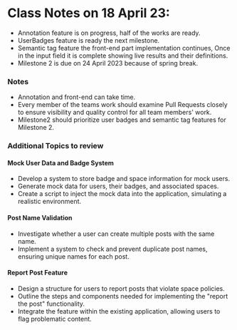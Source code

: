 # Class Notes on 18 April 23:

- Annotation feature is on progress, half of the works are ready.
- UserBadges feature is ready the next milestone.
- Semantic tag feature the front-end part implementation continues, Once in the input field it is complete showing live results and their definitions.
- Milestone 2 is due on 24 April 2023 because of spring break.

### Notes

- Annotation and front-end can take time.
- Every member of the teams work should examine Pull Requests closely to ensure visibility and quality control for all team members' work.
- Milestone2 should prioritize user badges and semantic tag features for Milestone 2.

### Additional Topics to review

#### Mock User Data and Badge System

- Develop a system to store badge and space information for mock users.
- Generate mock data for users, their badges, and associated spaces.
- Create a script to inject the mock data into the application, simulating a realistic environment.

#### Post Name Validation

- Investigate whether a user can create multiple posts with the same name.
- Implement a system to check and prevent duplicate post names, ensuring unique names for each post.

#### Report Post Feature

- Design a structure for users to report posts that violate space policies.
- Outline the steps and components needed for implementing the "report the post" functionality.
- Integrate the feature within the existing application, allowing users to flag problematic content.